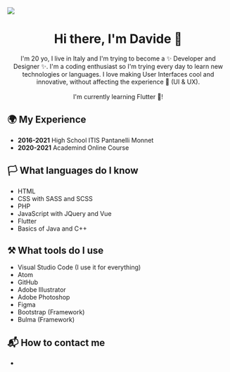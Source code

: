 <img src="https://i.imgur.com/orKNBMK.png"/>

<main>
  <h1 align="center">Hi there, I'm Davide 👋</h1>
  <p align="center">
    I'm 20 yo, I live in Italy and I'm trying to become a ✨ Developer and Designer ✨. I'm a coding enthusiast so I'm trying every day to learn new technologies or languages. I love making User Interfaces cool and innovative, without affecting the experience 🌈 (UI & UX).<br><br>I'm currently learning Flutter 🥰!
  </p>
  <h2>🌍 My Experience</h2>
  <ul>
    <li><strong>2016-2021</strong> High School ITIS Pantanelli Monnet</li>
    <li><strong>2020-2021</strong> Academind Online Course</li>
  </ul>
  <h2>🏳️ What languages do I know</h2>
  <ul>
    <li>HTML</li>
    <li>CSS with SASS and SCSS</li>
    <li>PHP</li>
    <li>JavaScript with JQuery and Vue</li>
    <li>Flutter</li>
    <li>Basics of Java and C++</li>
  </ul>
  <h2>⚒️ What tools do I use</h2>
  <ul>
    <li>Visual Studio Code (I use it for everything)</li>
    <li>Atom</li>
    <li>GitHub</li>
    <li>Adobe Illustrator</li>
    <li>Adobe Photoshop</li>
    <li>Figma</li>
    <li>Bootstrap (Framework)</li>
    <li>Bulma (Framework)</li>
  </ul>
  <h2>📬 How to contact me</h2>
  <ul>
    <li></li>
  </ul>
</main>

<!--
**DavideGioia/davidegioia** is a ✨ _special_ ✨ repository because its `README.md` (this file) appears on your GitHub profile.

Here are some ideas to get you started:

- 🔭 I’m currently working on ...
- 🌱 I’m currently learning ...
- 👯 I’m looking to collaborate on ...
- 🤔 I’m looking for help with ...
- 💬 Ask me about ...
- 📫 How to reach me: ...
- 😄 Pronouns: ...
- ⚡ Fun fact: ...
-->
